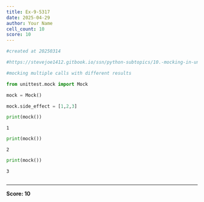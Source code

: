 ```yaml
---
title: Ex-9-5317
date: 2025-04-29
author: Your Name
cell_count: 10
score: 10
---
```


```python
#created at 20250314
```


```python
#https://stevejoe1412.gitbook.io/ssn/python-subtopics/10.-mocking-in-unit-tests
```


```python
#mocking multiple calls with different results 
```


```python
from unittest.mock import Mock
```


```python
mock = Mock()
```


```python
mock.side_effect = [1,2,3]
```


```python
print(mock())
```

    1



```python
print(mock())
```

    2



```python
print(mock())
```

    3



```python

```


---
**Score: 10**